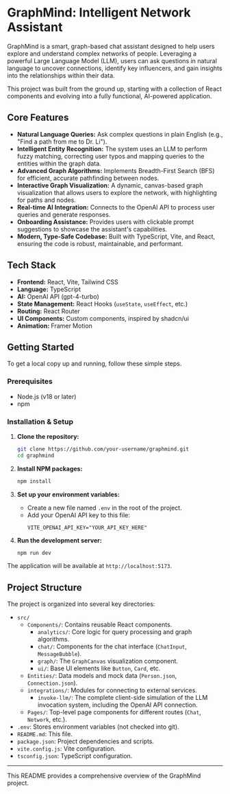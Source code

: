 # GraphMind: Intelligent Network Assistant

GraphMind is a smart, graph-based chat assistant designed to help users explore and understand complex networks of people. Leveraging a powerful Large Language Model (LLM), users can ask questions in natural language to uncover connections, identify key influencers, and gain insights into the relationships within their data.

This project was built from the ground up, starting with a collection of React components and evolving into a fully functional, AI-powered application.

## Core Features

-   **Natural Language Queries:** Ask complex questions in plain English (e.g., "Find a path from me to Dr. Li").
-   **Intelligent Entity Recognition:** The system uses an LLM to perform fuzzy matching, correcting user typos and mapping queries to the entities within the graph data.
-   **Advanced Graph Algorithms:** Implements Breadth-First Search (BFS) for efficient, accurate pathfinding between nodes.
-   **Interactive Graph Visualization:** A dynamic, canvas-based graph visualization that allows users to explore the network, with highlighting for paths and nodes.
-   **Real-time AI Integration:** Connects to the OpenAI API to process user queries and generate responses.
-   **Onboarding Assistance:** Provides users with clickable prompt suggestions to showcase the assistant's capabilities.
-   **Modern, Type-Safe Codebase:** Built with TypeScript, Vite, and React, ensuring the code is robust, maintainable, and performant.

## Tech Stack

-   **Frontend:** React, Vite, Tailwind CSS
-   **Language:** TypeScript
-   **AI:** OpenAI API (gpt-4-turbo)
-   **State Management:** React Hooks (`useState`, `useEffect`, etc.)
-   **Routing:** React Router
-   **UI Components:** Custom components, inspired by shadcn/ui
-   **Animation:** Framer Motion

## Getting Started

To get a local copy up and running, follow these simple steps.

### Prerequisites

-   Node.js (v18 or later)
-   npm

### Installation & Setup

1.  **Clone the repository:**
    ```sh
    git clone https://github.com/your-username/graphmind.git
    cd graphmind
    ```

2.  **Install NPM packages:**
    ```sh
    npm install
    ```

3.  **Set up your environment variables:**
    -   Create a new file named `.env` in the root of the project.
    -   Add your OpenAI API key to this file:
        ```
        VITE_OPENAI_API_KEY="YOUR_API_KEY_HERE"
        ```

4.  **Run the development server:**
    ```sh
    npm run dev
    ```

The application will be available at `http://localhost:5173`.

## Project Structure

The project is organized into several key directories:

-   `src/`
    -   `Components/`: Contains reusable React components.
        -   `analytics/`: Core logic for query processing and graph algorithms.
        -   `chat/`: Components for the chat interface (`ChatInput`, `MessageBubble`).
        -   `graph/`: The `GraphCanvas` visualization component.
        -   `ui/`: Base UI elements like `Button`, `Card`, etc.
    -   `Entities/`: Data models and mock data (`Person.json`, `Connection.json`).
    -   `integrations/`: Modules for connecting to external services.
        -   `invoke-llm/`: The complete client-side simulation of the LLM invocation system, including the OpenAI API connection.
    -   `Pages/`: Top-level page components for different routes (`Chat`, `Network`, etc.).
-   `.env`: Stores environment variables (not checked into git).
-   `README.md`: This file.
-   `package.json`: Project dependencies and scripts.
-   `vite.config.js`: Vite configuration.
-   `tsconfig.json`: TypeScript configuration.

---

This README provides a comprehensive overview of the GraphMind project. 